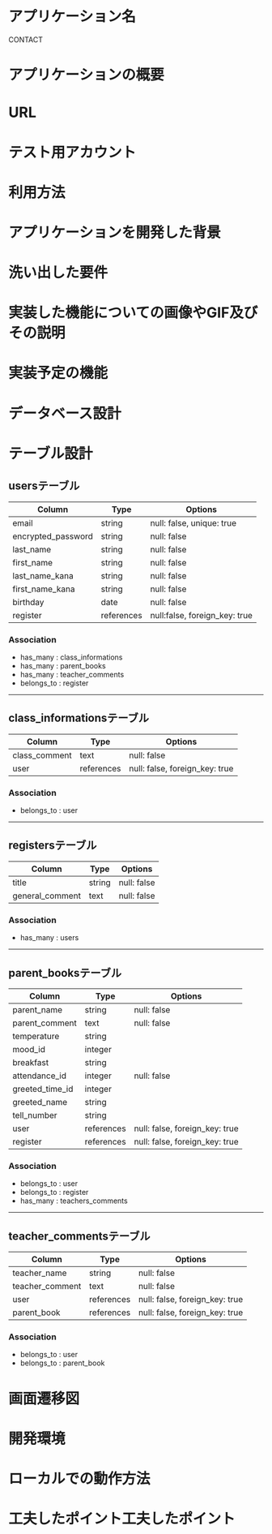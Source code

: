 # アプリケーション名

CONTACT

# アプリケーションの概要

# URL

# テスト用アカウント

# 利用方法

# アプリケーションを開発した背景

# 洗い出した要件

# 実装した機能についての画像やGIF及びその説明
# 実装予定の機能
# データベース設計

# テーブル設計

## usersテーブル

| Column             | Type      | Options                      |
|--------------------|-----------|------------------------------|
| email              | string    | null: false, unique: true    |
| encrypted_password | string    | null: false                  |
| last_name          | string    | null: false                  |
| first_name         | string    | null: false                  |
| last_name_kana     | string    | null: false                  |
| first_name_kana    | string    | null: false                  |
| birthday           | date      | null: false                  |
| register           | references| null:false, foreign_key: true|

### Association
- has_many   : class_informations
- has_many   : parent_books
- has_many   : teacher_comments
- belongs_to : register
----------------------------------------------------------------------

## class_informationsテーブル

| Column               | Type        | Options                            |
|----------------------|-------------|------------------------------------|
| class_comment        | text        | null: false                        |
| user                 | references  | null: false, foreign_key: true     |

### Association
- belongs_to : user
-------------------------------------------------------------------------

## registersテーブル

| Column               | Type        | Options                        |
|----------------------|-------------|--------------------------------|
| title                | string      | null: false                    |
| general_comment      | text        | null: false                    |


### Association
- has_many   : users
-------------------------------------------------------------------------

## parent_booksテーブル

| Column          | Type       | Options                        |
|-----------------|------------|--------------------------------|
| parent_name     | string     | null: false                    |
| parent_comment  | text       | null: false                    |
| temperature     | string     |                                |
| mood_id         | integer    |                                |
| breakfast       | string     |                                |      
| attendance_id   | integer    | null: false                    |
| greeted_time_id | integer    |                                |
| greeted_name    | string     |                                |
| tell_number     | string     |                                |
| user            | references | null: false, foreign_key: true |
| register        | references | null: false, foreign_key: true |


### Association
- belongs_to : user
- belongs_to : register
- has_many   : teachers_comments
----------------------------------------------------------------------------

## teacher_commentsテーブル

| Column          | Type       | Options                        |
|-----------------|------------|--------------------------------|
| teacher_name    | string     | null: false                    |
| teacher_comment | text       | null: false                    |
| user            | references | null: false, foreign_key: true |
| parent_book     | references | null: false, foreign_key: true |


### Association
- belongs_to : user
- belongs_to : parent_book

# 画面遷移図
# 開発環境
# ローカルでの動作方法
# 工夫したポイント工夫したポイント